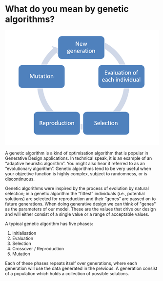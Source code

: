 # What do you mean by genetic algorithms?
<img src="Images/4-03_genetic-algorithms//4_03_GAProcess.png">
<br/>

A genetic algorithm is a kind of optimisation algorithm that is popular in Generative Design applications. In technical speak, it is an example of an “adaptive heuristic algorithm”. You might also hear it referred to as an “evolutionary algorithm”. Genetic algorithms tend to be very useful when your objective function is highly complex, subject to randomness, or is discontinuous.  

Genetic algorithms were inspired by the process of evolution by natural selection; in a genetic algorithm the “fittest” individuals (i.e., potential solutions) are selected for reproduction and their “genes” are passed on to future generations. When doing generative design we can think of "genes" as the parameters of our model. These are the values that drive our design and will either consist of a single value or a range of acceptable values.

A typical genetic algorithm has five phases: 

1. Initialisation
2. Evaluation 
3. Selection 
4. Crossover / Reproduction
5. Mutation 

Each of these phases repeats itself over generations, where each generation will use the data generated in the previous. A generation consist of a population which holds a collection of possible solutions. 
